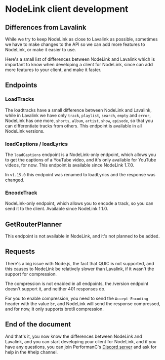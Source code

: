 # NodeLink client development

## Differences from Lavalink

While we try to keep NodeLink as close to Lavalink as possible, sometimes we have to make changes to the API so we can add more features to NodeLink, or make it easier to use.

Here's a small list of differences between NodeLink and Lavalink which is important to know when developing a client for NodeLink, since can add more features to your client, and make it faster.

## Endpoints

### LoadTracks

The loadtracks have a small difference between NodeLink and Lavalink, while in Lavalink we have only `track`, `playlist`, `search`, `empty` and `error`, NodeLink has one more, `shorts`, `album`, `artist`, `show`, `episode`, so that you can differentiate tracks from others. This endpoint is available in all NodeLink versions.

### loadCaptions / loadLyrics

The `loadCaptions` endpoint is a NodeLink-only endpoint, which allows you to get the captions of a YouTube video, and it's only available for YouTube videos, for now. This endpoint is available since NodeLink 1.7.0.

In `v1.15.0` this endpoint was renamed to loadLyrics and the response was changed.

### EncodeTrack

NodeLink-only endpoint, which allows you to encode a track, so you can send it to the client. Available since NodeLink 1.1.0.

## GetRouterPlanner

This endpoint is not available in NodeLink, and it's not planned to be added.

## Requests

There's a big issue with Node.js, the fact that QUIC is not supported, and this causes to NodeLink be relatively slower than Lavalink, if it wasn't the support for compression.

The compression is not enabled in all endpoints, the /version endpoint doesn't support it, and neither 401 responses do.

For you to enable compression, you need to send the `Accept-Encoding` header with the value `br`, and NodeLink will send the response compressed, and for now, it only supports brotli compression.

## End of the document

And that's it, you now know the differences between NodeLink and Lavalink, and you can start developing your client for NodeLink, and if you have any questions, you can join PerformanC's [Discord server](https://discord.gg/uPveNfTuCJ) and ask for help in the #help channel.
